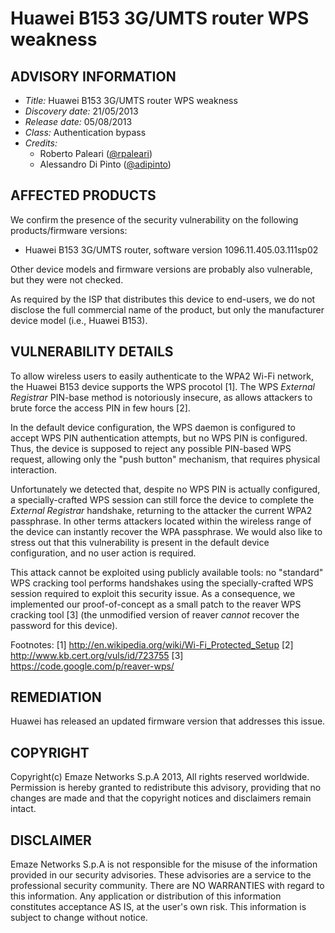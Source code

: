 # Huawei B153 3G/UMTS router WPS weakness

## ADVISORY INFORMATION
* *Title:*		Huawei B153 3G/UMTS router WPS weakness
* *Discovery date:* 21/05/2013
* *Release date:*   05/08/2013
* *Class:* 	        Authentication bypass
* *Credits:*
  * Roberto Paleari ([@rpaleari](https://twitter.com/rpaleari))
  * Alessandro Di Pinto ([@adipinto](https://twitter.com/adipinto))

## AFFECTED PRODUCTS
We confirm the presence of the security vulnerability on the following products/firmware versions:
   * Huawei B153 3G/UMTS router, software version 1096.11.405.03.111sp02

Other device models and firmware versions are probably also vulnerable, but they were not checked.

As required by the ISP that distributes this device to end-users, we do not disclose the full commercial name of the product, but only the manufacturer device model (i.e., Huawei B153).

## VULNERABILITY DETAILS
To allow wireless users to easily authenticate to the WPA2 Wi-Fi network, the Huawei B153 device supports the WPS procotol [1]. The WPS *External Registrar* PIN-base method is notoriously insecure, as allows attackers to brute force the access PIN in few hours [2].

In the default device configuration, the WPS daemon is configured to accept WPS PIN authentication attempts, but no WPS PIN is configured. Thus, the device is supposed to reject any possible PIN-based WPS request, allowing only the "push button" mechanism, that requires physical interaction.

Unfortunately we detected that, despite no WPS PIN is actually configured, a specially-crafted WPS session can still force the device to complete the *External Registrar* handshake, returning to the attacker the current WPA2 passphrase. In other terms attackers located within the wireless range of the device can instantly recover the WPA passphrase. We would also like to stress out that this vulnerability is present in the default device configuration, and no user action is required.

This attack cannot be exploited using publicly available tools: no "standard" WPS cracking tool performs handshakes using the specially-crafted WPS session required to exploit this security issue. As a consequence, we implemented our proof-of-concept as a small patch to the reaver WPS cracking tool [3] (the unmodified version of reaver *cannot* recover the password for this device).

Footnotes:
[1] http://en.wikipedia.org/wiki/Wi-Fi_Protected_Setup
[2] http://www.kb.cert.org/vuls/id/723755
[3] https://code.google.com/p/reaver-wps/

## REMEDIATION
Huawei has released an updated firmware version that addresses this issue.

## COPYRIGHT
Copyright(c) Emaze Networks S.p.A 2013, All rights reserved worldwide. Permission is hereby granted to redistribute this advisory, providing that no changes are made and that the copyright notices and disclaimers remain intact.

## DISCLAIMER
Emaze Networks S.p.A is not responsible for the misuse of the information provided in our security advisories. These advisories are a service to the professional security community. There are NO WARRANTIES with regard to this information. Any application or distribution of this information constitutes acceptance AS IS, at the user's own risk. This information is subject to change without notice.
